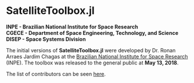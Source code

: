 # SatelliteToolbox.jl

**INPE - Brazilian National Institute for Space Research**  
**CGECE - Department of Space Engineering, Technology, and Science**  
**DISEP - Space Systems Division**

The initial versions of **SatelliteToolbox.jl** were developed by Dr. Ronan
Arraes Jardim Chagas at the [Brazilian National Institute for Space
Research](http://www.inpe.br) (INPE). The toolbox was released to the general
public at **May 13, 2018**.

The list of contributors can be seen
[here](https://github.com/JuliaSpace/SatelliteToolbox.jl/graphs/contributors).

